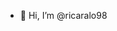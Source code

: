 - 👋 Hi, I’m @ricaralo98

<!---
ricaralo98/ricaralo98 is a ✨ special ✨ repository because its `README.md` (this file) appears on your GitHub profile.
You can click the Preview link to take a look at your changes.
--->
